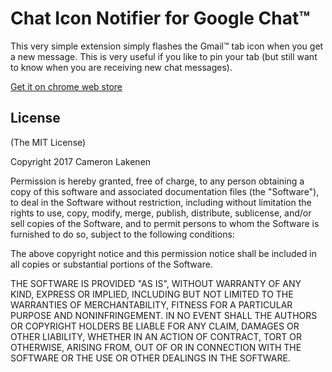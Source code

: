# Chat Icon Notifier for Google Chat™ #

This very simple extension simply flashes the Gmail™ tab icon when you get a new message. This is very useful if you like to pin your tab (but still want to know when you are receiving new chat messages).

[Get it on chrome web store](https://chrome.google.com/webstore/detail/chat-icon-notifier-for-go/cjkdpabnfjehhfaeoplfodlcidhelpgk)

## License ##

(The MIT License)

Copyright 2017 Cameron Lakenen

Permission is hereby granted, free of charge, to any person obtaining
a copy of this software and associated documentation files (the
"Software"), to deal in the Software without restriction, including
without limitation the rights to use, copy, modify, merge, publish,
distribute, sublicense, and/or sell copies of the Software, and to
permit persons to whom the Software is furnished to do so, subject to
the following conditions:

The above copyright notice and this permission notice shall be
included in all copies or substantial portions of the Software.

THE SOFTWARE IS PROVIDED "AS IS", WITHOUT WARRANTY OF ANY KIND,
EXPRESS OR IMPLIED, INCLUDING BUT NOT LIMITED TO THE WARRANTIES OF
MERCHANTABILITY, FITNESS FOR A PARTICULAR PURPOSE AND
NONINFRINGEMENT. IN NO EVENT SHALL THE AUTHORS OR COPYRIGHT HOLDERS BE
LIABLE FOR ANY CLAIM, DAMAGES OR OTHER LIABILITY, WHETHER IN AN ACTION
OF CONTRACT, TORT OR OTHERWISE, ARISING FROM, OUT OF OR IN CONNECTION
WITH THE SOFTWARE OR THE USE OR OTHER DEALINGS IN THE SOFTWARE.
